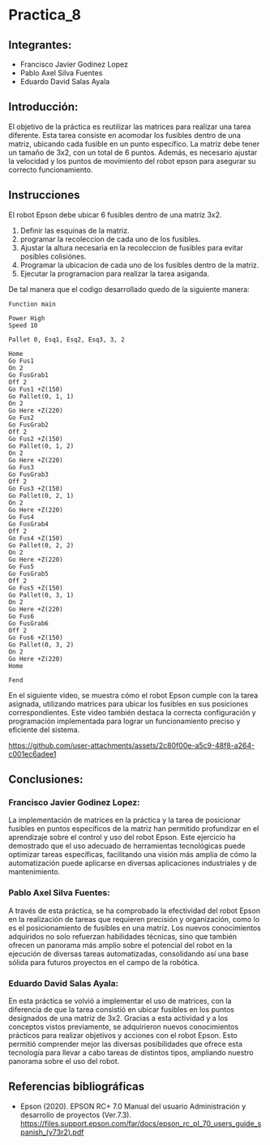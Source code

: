# Practica_8
## Integrantes:  
- Francisco Javier Godinez Lopez
- Pablo Axel Silva Fuentes
- Eduardo David Salas Ayala
## Introducción:  

El objetivo de la práctica es reutilizar las matrices para realizar una tarea diferente. Esta tarea consiste en acomodar los fusibles dentro de una matriz, ubicando cada fusible en un punto específico. La matriz debe tener un tamaño de 3x2, con un total de 6 puntos. Además, es necesario ajustar la velocidad y los puntos de movimiento del robot epson para asegurar su correcto funcionamiento.

## Instrucciones

El robot Epson debe ubicar 6 fusibles dentro de una matriz 3x2.

1. Definir las esquinas de la matriz.
2. programar la recoleccion de cada uno de los fusibles. 
3. Ajustar la altura necesaria en la recoleccion de fusibles para evitar posibles colisiónes.
4. Programar la ubicacion de cada uno de los fusibles dentro de la matriz.
5. Ejecutar la programacion para realizar la tarea asiganda.

De tal manera que el codigo desarrollado quedo de la siguiente manera:

```
Function main

Power High
Speed 10

Pallet 0, Esq1, Esq2, Esq3, 3, 2

Home
Go Fus1
On 2
Go FusGrab1
Off 2
Go Fus1 +Z(150)
Go Pallet(0, 1, 1)
On 2
Go Here +Z(220)
Go Fus2
Go FusGrab2
Off 2
Go Fus2 +Z(150)
Go Pallet(0, 1, 2)
On 2
Go Here +Z(220)
Go Fus3
Go FusGrab3
Off 2
Go Fus3 +Z(150)
Go Pallet(0, 2, 1)
On 2
Go Here +Z(220)
Go Fus4
Go FusGrab4
Off 2
Go Fus4 +Z(150)
Go Pallet(0, 2, 2)
On 2
Go Here +Z(220)
Go Fus5
Go FusGrab5
Off 2
Go Fus5 +Z(150)
Go Pallet(0, 3, 1)
On 2
Go Here +Z(220)
Go Fus6
Go FusGrab6
Off 2
Go Fus6 +Z(150)
Go Pallet(0, 3, 2)
On 2
Go Here +Z(220)
Home

Fend

```


En el siguiente video, se muestra cómo el robot Epson cumple con la tarea asignada, utilizando matrices para ubicar los fusibles en sus posiciones correspondientes. Este video también destaca la correcta configuración y programación implementada para lograr un funcionamiento preciso y eficiente del sistema.

https://github.com/user-attachments/assets/2c80f00e-a5c9-48f8-a264-c001ec6adee1

## Conclusiones:  
### Francisco Javier Godinez Lopez:
La implementación de matrices en la práctica y la tarea de posicionar fusibles en puntos específicos de la matriz han permitido profundizar en el aprendizaje sobre el control y uso del robot Epson. Este ejercicio ha demostrado que el uso adecuado de herramientas tecnológicas puede optimizar tareas específicas, facilitando una visión más amplia de cómo la automatización puede aplicarse en diversas aplicaciones industriales y de mantenimiento.


### Pablo Axel Silva Fuentes: 
A través de esta práctica, se ha comprobado la efectividad del robot Epson en la realización de tareas que requieren precisión y organización, como lo es el posicionamiento de fusibles en una matriz. Los nuevos conocimientos adquiridos no solo refuerzan habilidades técnicas, sino que también ofrecen un panorama más amplio sobre el potencial del robot en la ejecución de diversas tareas automatizadas, consolidando así una base sólida para futuros proyectos en el campo de la robótica.


### Eduardo David Salas Ayala: 
En esta práctica se volvió a implementar el uso de matrices, con la diferencia de que la tarea consistió en ubicar fusibles en los puntos designados de una matriz de 3x2. Gracias a esta actividad y a los conceptos vistos previamente, se adquirieron nuevos conocimientos prácticos para realizar objetivos y acciones con el robot Epson. Esto permitió comprender mejor las diversas posibilidades que ofrece esta tecnología para llevar a cabo tareas de distintos tipos, ampliando nuestro panorama sobre el uso del robot.


## Referencias bibliográficas
- Epson (2020). EPSON RC+ 7.0 Manual del usuario Administración y desarrollo de proyectos (Ver.7.3). https://files.support.epson.com/far/docs/epson_rc_pl_70_users_guide_spanish_(v73r2).pdf

